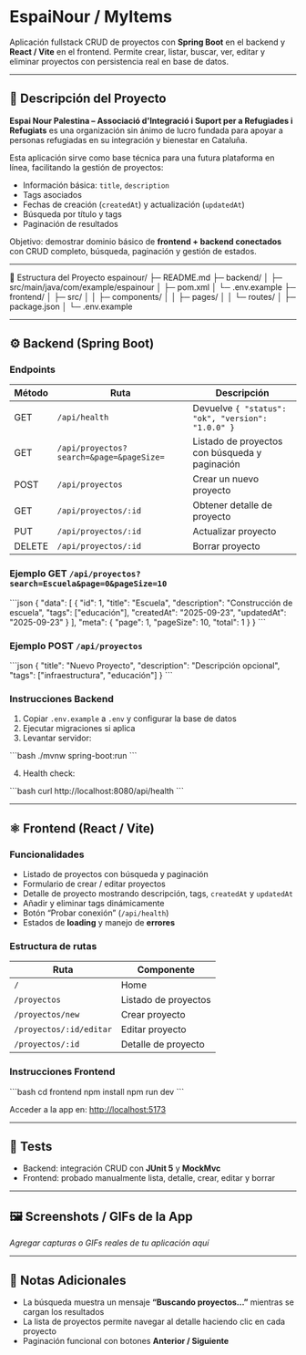 # EspaiNour / MyItems

Aplicación fullstack CRUD de proyectos con **Spring Boot** en el backend y **React / Vite** en el frontend. Permite crear, listar, buscar, ver, editar y eliminar proyectos con persistencia real en base de datos.

---

## 📌 Descripción del Proyecto

**Espai Nour Palestina – Associació d'Integració i Suport per a Refugiades i Refugiats** es una organización sin ánimo de lucro fundada para apoyar a personas refugiadas en su integración y bienestar en Cataluña.

Esta aplicación sirve como base técnica para una futura plataforma en línea, facilitando la gestión de proyectos:

- Información básica: `title`, `description`  
- Tags asociados  
- Fechas de creación (`createdAt`) y actualización (`updatedAt`)  
- Búsqueda por título y tags  
- Paginación de resultados  

Objetivo: demostrar dominio básico de **frontend + backend conectados** con CRUD completo, búsqueda, paginación y gestión de estados.

---

📁 Estructura del Proyecto
espainour/
├─ README.md
├─ backend/
│  ├─ src/main/java/com/example/espainour
│  ├─ pom.xml
│  └─ .env.example
├─ frontend/
│  ├─ src/
│  │  ├─ components/
│  │  ├─ pages/
│  │  └─ routes/
│  ├─ package.json
│  └─ .env.example



---

## ⚙️ Backend (Spring Boot)

### Endpoints

| Método | Ruta | Descripción |
|--------|------|------------|
| GET | `/api/health` | Devuelve `{ "status": "ok", "version": "1.0.0" }` |
| GET | `/api/proyectos?search=&page=&pageSize=` | Listado de proyectos con búsqueda y paginación |
| POST | `/api/proyectos` | Crear un nuevo proyecto |
| GET | `/api/proyectos/:id` | Obtener detalle de proyecto |
| PUT | `/api/proyectos/:id` | Actualizar proyecto |
| DELETE | `/api/proyectos/:id` | Borrar proyecto |

### Ejemplo GET `/api/proyectos?search=Escuela&page=0&pageSize=10`

\`\`\`json
{
  "data": [
    {
      "id": 1,
      "title": "Escuela",
      "description": "Construcción de escuela",
      "tags": ["educación"],
      "createdAt": "2025-09-23",
      "updatedAt": "2025-09-23"
    }
  ],
  "meta": {
    "page": 1,
    "pageSize": 10,
    "total": 1
  }
}
\`\`\`

### Ejemplo POST `/api/proyectos`

\`\`\`json
{
  "title": "Nuevo Proyecto",
  "description": "Descripción opcional",
  "tags": ["infraestructura", "educación"]
}
\`\`\`

### Instrucciones Backend

1. Copiar `.env.example` a `.env` y configurar la base de datos  
2. Ejecutar migraciones si aplica  
3. Levantar servidor:

\`\`\`bash
./mvnw spring-boot:run
\`\`\`

4. Health check:

\`\`\`bash
curl http://localhost:8080/api/health
\`\`\`

---

## ⚛️ Frontend (React / Vite)

### Funcionalidades

- Listado de proyectos con búsqueda y paginación  
- Formulario de crear / editar proyectos  
- Detalle de proyecto mostrando descripción, tags, `createdAt` y `updatedAt`  
- Añadir y eliminar tags dinámicamente  
- Botón “Probar conexión” (`/api/health`)  
- Estados de **loading** y manejo de **errores**  

### Estructura de rutas

| Ruta | Componente |
|------|------------|
| `/` | Home |
| `/proyectos` | Listado de proyectos |
| `/proyectos/new` | Crear proyecto |
| `/proyectos/:id/editar` | Editar proyecto |
| `/proyectos/:id` | Detalle de proyecto |

### Instrucciones Frontend

\`\`\`bash
cd frontend
npm install
npm run dev
\`\`\`

Acceder a la app en: [http://localhost:5173](http://localhost:5173)

---

## 🧪 Tests

- Backend: integración CRUD con **JUnit 5** y **MockMvc**  
- Frontend: probado manualmente lista, detalle, crear, editar y borrar  

---

## 🖼️ Screenshots / GIFs de la App

*Agregar capturas o GIFs reales de tu aplicación aquí*

---

## 📝 Notas Adicionales

- La búsqueda muestra un mensaje **“Buscando proyectos…”** mientras se cargan los resultados  
- La lista de proyectos permite navegar al detalle haciendo clic en cada proyecto  
- Paginación funcional con botones **Anterior / Siguiente**  
